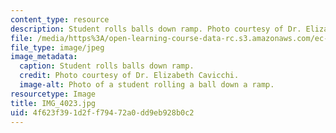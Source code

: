 ```yaml
---
content_type: resource
description: Student rolls balls down ramp. Photo courtesy of Dr. Elizabeth Cavicchi.
file: /media/https%3A/open-learning-course-data-rc.s3.amazonaws.com/ec-050-recreate-experiments-from-history-inform-the-future-from-the-past-galileo-january-iap-2010/4f623f391d2ff79472a0dd9eb928b0c2_IMG_4023.jpg
file_type: image/jpeg
image_metadata:
  caption: Student rolls balls down ramp.
  credit: Photo courtesy of Dr. Elizabeth Cavicchi.
  image-alt: Photo of a student rolling a ball down a ramp.
resourcetype: Image
title: IMG_4023.jpg
uid: 4f623f39-1d2f-f794-72a0-dd9eb928b0c2
---
```

